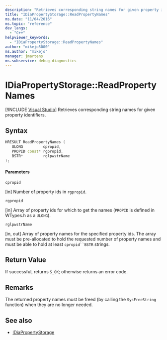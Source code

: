 ```yaml
---
description: "Retrieves corresponding string names for given property identifiers."
title: "IDiaPropertyStorage::ReadPropertyNames"
ms.date: "11/04/2016"
ms.topic: "reference"
dev_langs:
  - "C++"
helpviewer_keywords:
  - "IDiaPropertyStorage::ReadPropertyNames"
author: "mikejo5000"
ms.author: "mikejo"
manager: jmartens
ms.subservice: debug-diagnostics
---
```

# IDiaPropertyStorage::ReadPropertyNames

 [!INCLUDE [Visual Studio](~/includes/applies-to-version/vs-windows-only.md)]
Retrieves corresponding string names for given property identifiers.

## Syntax

```C++
HRESULT ReadPropertyNames (
   ULONG         cpropid,
   PROPID const* rgpropid,
   BSTR*         rglpwstrName
);
```

#### Parameters
 `cpropid`

[in] Number of property ids in `rgpropid`.

 `rgpropid`

[in] Array of property ids for which to get the names (`PROPID` is defined in WTypes.h as a `ULONG`).

 `rglpwstrName`

[in, out] Array of property names for the specified property ids. The array must be pre-allocated to hold the requested number of property names and must be able to hold at least `cpropid``BSTR` strings.

## Return Value
 If successful, returns `S_OK`; otherwise returns an error code.

## Remarks
 The returned property names must be freed (by calling the `SysFreeString` function) when they are no longer needed.

## See also
- [IDiaPropertyStorage](../../debugger/debug-interface-access/idiapropertystorage.md)
